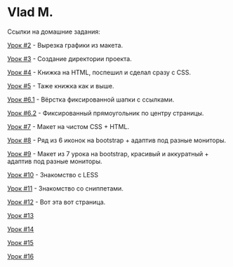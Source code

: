 # Vlad M.

Ссылки на домашние задания:

<a href="https://github.com/Falomaly/glo-academy-homeworks/tree/WlldBranch/Glo%20academy/first-lesson">Урок #2</a> - Вырезка графики из макета.

<a href="https://github.com/Falomaly/glo-academy-homeworks/tree/WlldBranch/Glo%20academy/second-lesson/Lesson-Project/src">Урок #3</a> - Создание директории проекта.

<a href="https://codepen.io/Falomaly/pen/xxJQZdj">Урок #4</a> - Книжка на HTML, поспешил и сделал сразу с CSS.

<a href="https://codepen.io/Falomaly/pen/xxJQZdj">Урок #5</a> - Таже книжка как и выше.

<a href="https://codepen.io/Falomaly/pen/poZqzzr">Урок #6.1</a> - Вёрстка фиксированной шапки с ссылками.

<a href="https://codepen.io/Falomaly/pen/xxJmKRM">Урок #6.2</a> - Фиксированный прямоугольник по центру страницы.

<a href="https://disk.yandex.lv/d/GqvCGZQyWwCnQA">Урок #7</a> - Макет на чистом CSS + HTML.

<a href="https://disk.yandex.lv/d/wXIDgSjL4RluLQ">Урок #8</a> - Ряд из 6 иконок на bootstrap + адаптив под разные мониторы.

<a href="https://disk.yandex.lv/d/fgbg0yufIlMnJA">Урок #9</a> - Макет из 7 урока на bootstrap, красивый и аккуратный + адаптив под разные мониторы.

<a href="https://github.com/Falomaly/glo-academy-homeworks/blob/WlldBranch/Glo%20academy/lesson-ten/main.less">Урок #10</a> - Знакомство с LESS

<a href="https://github.com/Falomaly/glo-academy-homeworks/tree/WlldBranch/Glo%20academy/lesson-eleven">Урок #11</a> - Знакомство со сниппетами.

<a href="https://falomaly.github.io/glo-academy-homeworks/">Урок #12</a> - Вот эта вот страница.

<a href="">Урок #13</a>

<a href="">Урок #14</a>

<a href="">Урок #15</a>

<a href="">Урок #16</a>
